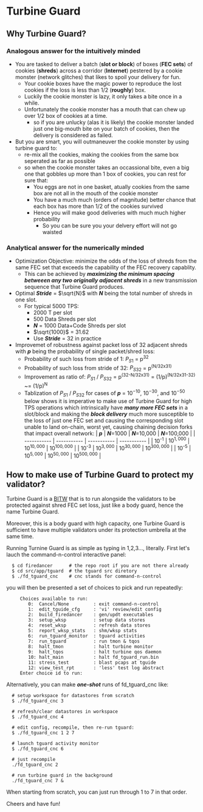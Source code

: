 # Turbine Guard

## Why Turbine Guard?

### Analogous answer for the intuitively minded
- You are tasked to deliver a batch (**slot or block**) of boxes (**FEC sets**) of cookies (**shreds**)
  across a corridor (**Internet**) pestered by a cookie monster (network glitches) that likes to spoil your delivery for fun.
  - Your cookie boxes have the magic power to reproduce the lost cookies if the loss is less than 1/2 (**roughly**) box.
  - Luckily the cookie monster is lazy, it only takes a bite once in a while.
  - Unfortunately the cookie monster has a mouth that can chew up over 1/2 box of cookies at a time.
    - so if you are unlucky (alas it is likely) the cookie monster landed just one big-mouth bite on your batch of cookies, then the delivery is considered as failed.
- But you are smart, you will outmaneuver the cookie monster by using turbine guard to:
  - re-mix all the cookies, making the cookies from the same box seperated as far as possible
  - so when the cookie monster takes an occassional bite, even a big one that gobbles up more than 1 box of cookies, you can rest for sure that:
    - You eggs are not in one basket, atually cookies from the same box are not all in the mouth of the cookie monster
    - You have a much much (orders of magnitude) better chance that each box has more than 1/2 of the cookies survived 
    - Hence you will make good deliveries with much much higher probability
      - So you can be sure you your delvery effort will not go waisted
### Analytical answer for the numerically minded
- Optimization Objective: minimize the odds of the loss of shreds from the same FEC set that exceeds the capability of the FEC recovery capablity.
  - This can be achieved by ***maximizing the minimum spacing betweeen any two originally adjacent shreds*** in a new transmission sequence that Turbine Guard produces.
- Optimal ***Stride*** = $\sqrt{N}$ with ***N*** being the total number of shreds in one slot.
  - For typical 5000 TPS:
    - 2000 T per slot
    - 500 Data Shreds per slot
    - ***N*** = 1000 Data+Code Shreds per slot
    - $\sqrt{1000}$ = 31.62
    - Use ***Stride*** = 32 in practice
- Improvemet of robustness against packet loss of 32 adjacent shreds with ***p*** being the probability of single packet/shred loss:
  - Probability of such loss from stride of 1: $P_{S1}$ = p<sup>32</sup>
  - Probability of such loss from stride of 32: $P_{S32}$ = p<sup>(N/32x31)</sup> 
  - Improvement as ratio of: $P_{S1}$ / $P_{S32}$ = p<sup>(32-N/32x31)</sup> = (1/p)<sup>(N/32x31-32)</sup>  ~= (1/p)<sup>N</sup>
  - Tablization of $P_{S1}$ / $P_{S32}$ for cases of ***p*** = $10^{-10}$, $10^{-30}$, and $10^{-50}$ below shows it is imperative to make use of Turbine Guard for high TPS operations which intrinsically have ***many more FEC sets*** in a slot/block and making the ***block delivery*** much more susceptible to the loss of just one FEC set and causing the corresponding slot unable to land on-chain, worst yet, causing chaining decision forks that impact overall network:
    | ***p*** | ***N***=1000 | ***N***=10,000 | ***N***=100,000 |
    | ----------- | ----------- | ----------- | ----------- |
    | 10<sup>-1</sup> | $10^{1,000}$ | $10^{10,000}$ | $10^{100,000}$ |
    | 10<sup>-3</sup> | $10^{3,000}$ | $10^{30,000}$ | $10^{300,000}$ |
    | 10<sup>-5</sup> | $10^{5,000}$ | $10^{50,000}$ | $10^{500,000}$ |
## How to make use of Turbine Guard to protect my validator?
Turbine Guard is a [BITW](https://en.wikipedia.org/wiki/Bump-in-the-wire) that is to run alongside the validators to be protected against shred FEC set loss, just like a body guard, hence the name Turbine Guard. 

Moreover, this is a body guard with high capacity, one Turbine Guard is sufficient to have multiple validators under its protection umbrella at the same time.

Running Turnine Guard is as simple as typing in 1,2,3..., literally. First let's lauch the command-n-control interactive panel:
```
  $ cd firedancer      # the repo root if you are not there already
  $ cd src/app/tguard  # the tguard src diretory
  $ ./fd_tguard_cnc    # cnc stands for command-n-control
```
you will then be presented a set of choices to pick and run repeatedly:
```
     Choices available to run:
        0:  Cancel/None         : exit command-n-control  
        1:  edit_tguide_cfg     : 'vi' review/edit config   
        2:  build_firedancer    : gen/updt executables    
        3:  setup_wksp          : setup data stores       
        4:  reset_wksp          : refresh data stores     
        5:  report_wksp_stats   : shm/wksp stats               
        6:  run_tguard_monitor  : tguard activities       
        7:  run_tguard          : run tmon & tqos         
        8:  halt_tmon           : halt turbine monitor    
        9:  halt_tqos           : halt turbine qos daemon 
        10: halt_main           : halt fd_tguard_run.bin  
        11: stress_test         : blast pcaps at tguide
        12: view_test_rpt       : 'less' test log abstract
     Enter choice id to run:
```
Alternatively, you can make ***one-shot*** runs of fd_tguard_cnc like:
```
  # setup workspace for datastores from scratch
  $ ./fd_tguard_cnc 3

  # refresh/clear datastores in workspace
  $ ./fd_tguard_cnc 4

  # edit config, recompile, then re-run tguard:
  $ ./fd_tguard_cnc 1 2 7

  # launch tguard activity monitor
  $ ./fd_tguard_cnc 6

  # just recompile
  ./fd_tguard_cnc 2

  # run turbine guard in the background
  ./fd_tguard_cnc 7 &
```

When starting from scratch, you can just run through 1 to 7 in that order.

Cheers and have fun!